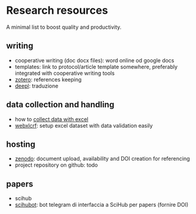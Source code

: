 # Research resources
A minimal list to boost quality and productivity.

## writing
- cooperative writing (doc docx files): word online od google docs
- templates: link to protocol/article template somewhere, preferably 
  integrated with cooperative writing tools
- [zotero](https://zotero.org/): references keeping 
- [deepl](https://www.deepl.com): traduzione


## data collection and handling
- how to [collect data with excel](https://doi.org/10.5281/zenodo.7784704)
- [webxlcrf](https://share.streamlit.io/lbraglia/webxlcrf/main): setup
  excel dataset with data validation easily

## hosting
- [zenodo](https://zenodo.org/): document upload, availability and DOI
  creation for referencing
- project repository on github: todo

## papers
- scihub
- [scihubot](telegram.me/scihubot): bot telegram di interfaccia a
  SciHub per papers (fornire DOI)
